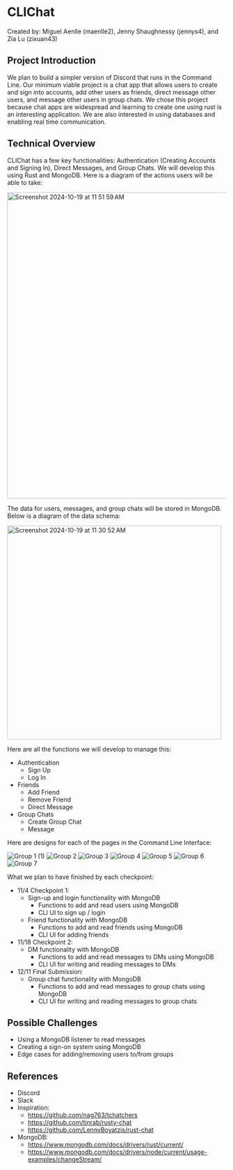 # CLIChat
Created by: 
Miguel Aenlle (maenlle2),
Jenny Shaughnessy (jennys4), and
Zia Lu (zixuan43)

## Project Introduction
We plan to build a simpler version of Discord that runs in the Command Line.
Our minimum viable project is a chat app that allows users to create and sign into accounts, add other users as friends, direct message other users, and message other users in group chats. 
We chose this project because chat apps are widespread and learning to create one using rust is an interesting application. We are also interested in using databases and enabling real time communication.

## Technical Overview
CLIChat has a few key functionalities: Authentication (Creating Accounts and Signing In), Direct Messages, and Group Chats. We will develop this using Rust and MongoDB. Here is a diagram of the actions users will be able to take:

<img width="705" alt="Screenshot 2024-10-19 at 11 51 59 AM" src="https://github.com/user-attachments/assets/8d84bdbe-04cf-49c0-97cd-c7565d1dc762">

The data for users, messages, and group chats will be stored in MongoDB. Below is a diagram of the data schema:

<img width="492" alt="Screenshot 2024-10-19 at 11 30 52 AM" src="https://github.com/user-attachments/assets/cc45d4f1-5c09-4890-9b0b-1c06203f2426">

Here are all the functions we will develop to manage this:
- Authentication
    - Sign Up 
    - Log In
- Friends
    - Add Friend
    - Remove Friend
    - Direct Message
- Group Chats
    - Create Group Chat
    - Message

Here are designs for each of the pages in the Command Line Interface:

![Group 1 (1)](https://github.com/user-attachments/assets/e0569630-7a99-4980-8c4f-a0c4a108beea)
![Group 2](https://github.com/user-attachments/assets/b82de6b0-c522-4427-89b6-1a28f33d2f8f)
![Group 3](https://github.com/user-attachments/assets/e600f23a-49f9-4c26-bbca-f77aabb01ff5)
![Group 4](https://github.com/user-attachments/assets/9b5633fe-79d1-4fb5-ba60-654e7361ae8d)
![Group 5](https://github.com/user-attachments/assets/1194f5c4-7928-4dd6-ac36-f832ef7b3c73)
![Group 6](https://github.com/user-attachments/assets/ee3f57b9-6ca8-49c8-b51e-63390c29eb38)
![Group 7](https://github.com/user-attachments/assets/7bbdc18c-3382-4bff-8967-5400a799315c)

What we plan to have finished by each checkpoint:
- 11/4 Checkpoint 1:
    - Sign-up and login functionality with MongoDB
        - Functions to add and read users using MongoDB
        - CLI UI to sign up / login
    - Friend functionality with MongoDB
        - Functions to add and read friends using MongoDB
        - CLI UI for adding friends
- 11/18 Checkpoint 2:
    - DM functionality with MongoDB
        - Functions to add and read messages to DMs using MongoDB
        - CLI UI for writing and reading messages to DMs
- 12/11 Final Submission: 
    - Group chat functionality with MongoDB
        - Functions to add and read messages to group chats using MongoDB
        - CLI UI for writing and reading messages to group chats

## Possible Challenges
- Using a MongoDB listener to read messages
- Creating a sign-on system using MongoDB
- Edge cases for adding/removing users to/from groups

## References
- Discord
- Slack
- Inspiration:
    - https://github.com/nag763/tchatchers
    - https://github.com/tinrab/rusty-chat
    - https://github.com/LennyBoyatzis/rust-chat
- MongoDB:
    - https://www.mongodb.com/docs/drivers/rust/current/
    - https://www.mongodb.com/docs/drivers/node/current/usage-examples/changeStream/

